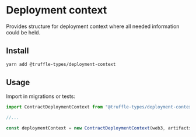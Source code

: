 # Deployment context

Provides structure for deployment context where all needed information could be held.

## Install

```bash
yarn add @truffle-types/deployment-context
```

## Usage

Import in migrations or tests:

```typescript
import ContractDeploymentContext from "@truffle-types/deployment-context";

//...

const deploymentContext = new ContractDeploymentContext(web3, artifacts, deployer, "./deployed-addresses.json");
```
